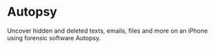 # Autopsy
Uncover hidden and deleted texts, emails, files and more on an iPhone using forensic software Autopsy.
